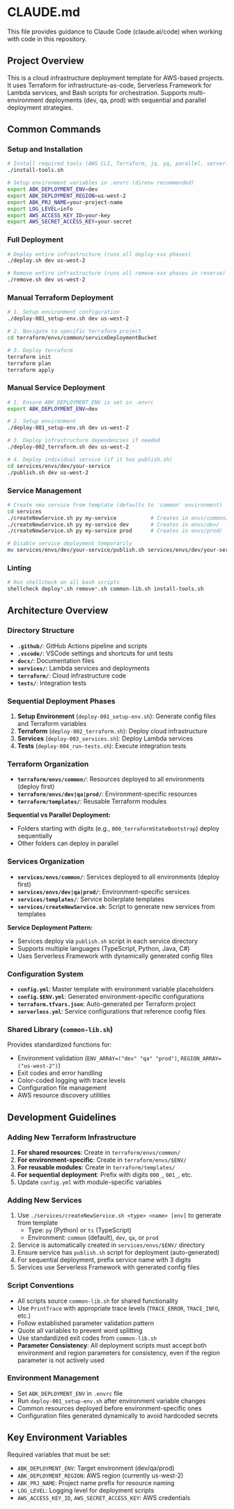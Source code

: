 # CLAUDE.md

This file provides guidance to Claude Code (claude.ai/code) when working with code in this repository.

## Project Overview

This is a cloud infrastructure deployment template for AWS-based projects. It uses Terraform for infrastructure-as-code, Serverless Framework for Lambda services, and Bash scripts for orchestration. Supports multi-environment deployments (dev, qa, prod) with sequential and parallel deployment strategies.

## Common Commands

### Setup and Installation
```bash
# Install required tools (AWS CLI, Terraform, jq, yq, parallel, serverless)
./install-tools.sh

# Setup environment variables in .envrc (direnv recommended)
export ABK_DEPLOYMENT_ENV=dev
export ABK_DEPLOYMENT_REGION=us-west-2
export ABK_PRJ_NAME=your-project-name
export LOG_LEVEL=info
export AWS_ACCESS_KEY_ID=your-key
export AWS_SECRET_ACCESS_KEY=your-secret
```

### Full Deployment
```bash
# Deploy entire infrastructure (runs all deploy-xxx phases)
./deploy.sh dev us-west-2

# Remove entire infrastructure (runs all remove-xxx phases in reverse)
./remove.sh dev us-west-2
```

### Manual Terraform Deployment
```bash
# 1. Setup environment configuration
./deploy-001_setup-env.sh dev us-west-2

# 2. Navigate to specific terraform project
cd terraform/envs/common/serviceDeploymentBucket

# 3. Deploy terraform
terraform init
terraform plan
terraform apply
```

### Manual Service Deployment
```bash
# 1. Ensure ABK_DEPLOYMENT_ENV is set in .envrc
export ABK_DEPLOYMENT_ENV=dev

# 2. Setup environment
./deploy-001_setup-env.sh dev us-west-2

# 3. Deploy infrastructure dependencies if needed
./deploy-002_terraform.sh dev us-west-2

# 4. Deploy individual service (if it has publish.sh)
cd services/envs/dev/your-service
./publish.sh dev us-west-2
```

### Service Management
```bash
# Create new service from template (defaults to 'common' environment)
cd services
./createNewService.sh py my-service           # Creates in envs/common/
./createNewService.sh py my-service dev       # Creates in envs/dev/
./createNewService.sh py my-service prod      # Creates in envs/prod/

# Disable service deployment temporarily
mv services/envs/dev/your-service/publish.sh services/envs/dev/your-service/do_not_publish.sh
```

### Linting
```bash
# Run shellcheck on all bash scripts
shellcheck deploy*.sh remove*.sh common-lib.sh install-tools.sh
```

## Architecture Overview

### Directory Structure
- **`.github/`**: GitHub Actions pipeline and scripts
- **`.vscode/`**: VSCode settings and shortcuts for unit tests
- **`docs/`**: Documentation files
- **`services/`**: Lambda services and deployments
- **`terraform/`**: Cloud infrastructure code
- **`tests/`**: Integration tests

### Sequential Deployment Phases
1. **Setup Environment** (`deploy-001_setup-env.sh`): Generate config files and Terraform variables
2. **Terraform** (`deploy-002_terraform.sh`): Deploy cloud infrastructure
3. **Services** (`deploy-003_services.sh`): Deploy Lambda services
4. **Tests** (`deploy-004_run-tests.sh`): Execute integration tests

### Terraform Organization
- **`terraform/envs/common/`**: Resources deployed to all environments (deploy first)
- **`terraform/envs/dev|qa|prod/`**: Environment-specific resources
- **`terraform/templates/`**: Reusable Terraform modules

**Sequential vs Parallel Deployment:**
- Folders starting with digits (e.g., `000_terraformStateBootstrap`) deploy sequentially
- Other folders can deploy in parallel

### Services Organization
- **`services/envs/common/`**: Services deployed to all environments (deploy first)
- **`services/envs/dev|qa|prod/`**: Environment-specific services
- **`services/templates/`**: Service boilerplate templates
- **`services/createNewService.sh`**: Script to generate new services from templates

**Service Deployment Pattern:**
- Services deploy via `publish.sh` script in each service directory
- Supports multiple languages (TypeScript, Python, Java, C#)
- Uses Serverless Framework with dynamically generated config files

### Configuration System
- **`config.yml`**: Master template with environment variable placeholders
- **`config.$ENV.yml`**: Generated environment-specific configurations
- **`terraform.tfvars.json`**: Auto-generated per Terraform project
- **`serverless.yml`**: Service configurations that reference config files

### Shared Library (`common-lib.sh`)
Provides standardized functions for:
- Environment validation (`ENV_ARRAY=("dev" "qa" "prod")`, `REGION_ARRAY=("us-west-2")`)
- Exit codes and error handling
- Color-coded logging with trace levels
- Configuration file management
- AWS resource discovery utilities

## Development Guidelines

### Adding New Terraform Infrastructure
1. **For shared resources**: Create in `terraform/envs/common/`
2. **For environment-specific**: Create in `terraform/envs/$ENV/`
3. **For reusable modules**: Create in `terraform/templates/`
4. **For sequential deployment**: Prefix with digits `000_`, `001_`, etc.
5. Update `config.yml` with module-specific variables

### Adding New Services
1. Use `./services/createNewService.sh <type> <name> [env]` to generate from template
   - Type: `py` (Python) or `ts` (TypeScript) 
   - Environment: `common` (default), `dev`, `qa`, or `prod`
2. Service is automatically created in `services/envs/$ENV/` directory
3. Ensure service has `publish.sh` script for deployment (auto-generated)
4. For sequential deployment, prefix service name with 3 digits
5. Services use Serverless Framework with generated config files

### Script Conventions
- All scripts source `common-lib.sh` for shared functionality
- Use `PrintTrace` with appropriate trace levels (`TRACE_ERROR`, `TRACE_INFO`, etc.)
- Follow established parameter validation pattern
- Quote all variables to prevent word splitting
- Use standardized exit codes from `common-lib.sh`
- **Parameter Consistency**: All deployment scripts must accept both environment and region parameters for consistency, even if the region parameter is not actively used

### Environment Management
- Set `ABK_DEPLOYMENT_ENV` in `.envrc` file
- Run `deploy-001_setup-env.sh` after environment variable changes
- Common resources deployed before environment-specific ones
- Configuration files generated dynamically to avoid hardcoded secrets

## Key Environment Variables
Required variables that must be set:
- `ABK_DEPLOYMENT_ENV`: Target environment (dev/qa/prod)
- `ABK_DEPLOYMENT_REGION`: AWS region (currently us-west-2)
- `ABK_PRJ_NAME`: Project name prefix for resource naming
- `LOG_LEVEL`: Logging level for deployment scripts
- `AWS_ACCESS_KEY_ID`, `AWS_SECRET_ACCESS_KEY`: AWS credentials